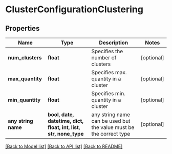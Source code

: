 # ClusterConfigurationClustering


## Properties
Name | Type | Description | Notes
------------ | ------------- | ------------- | -------------
**num_clusters** | **float** | Specifies the number of clusters | [optional] 
**max_quantity** | **float** | Specifies max. quantity in a cluster | [optional] 
**min_quantity** | **float** | Specifies min. quantity in a cluster | [optional] 
**any string name** | **bool, date, datetime, dict, float, int, list, str, none_type** | any string name can be used but the value must be the correct type | [optional]

[[Back to Model list]](../README.md#documentation-for-models) [[Back to API list]](../README.md#documentation-for-api-endpoints) [[Back to README]](../README.md)



